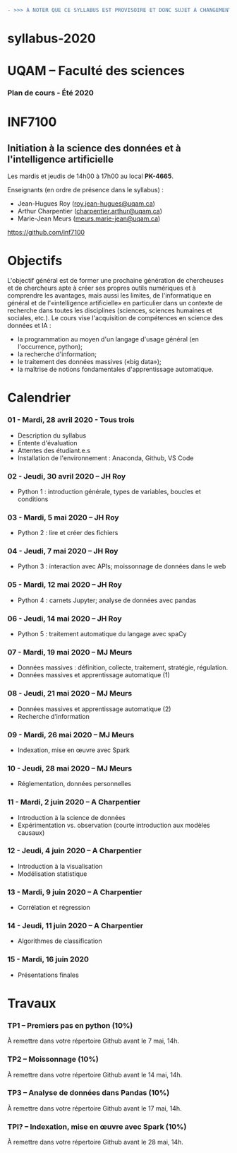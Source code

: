 ```diff
- >>> À NOTER QUE CE SYLLABUS EST PROVISOIRE ET DONC SUJET À CHANGEMENTS <<<
```

# syllabus-2020

# UQAM – Faculté des sciences
### Plan de cours  -  Été 2020

# INF7100
## Initiation à la science des données et à l'intelligence artificielle

Les mardis et jeudis de 14h00 à 17h00 au local **PK-4665**.

Enseignants (en ordre de présence dans le syllabus) :
- Jean-Hugues Roy (roy.jean-hugues@uqam.ca)
- Arthur Charpentier (charpentier.arthur@uqam.ca)
- Marie-Jean Meurs (meurs.marie-jean@uqam.ca)

https://github.com/inf7100

# Objectifs

L'objectif général est de former une prochaine génération de chercheuses et de chercheurs apte à créer ses propres outils numériques et à comprendre les avantages, mais aussi les limites, de l'informatique en général et de l'«intelligence artificielle» en particulier dans un contexte de recherche dans toutes les disciplines (sciences, sciences humaines et sociales, etc.).
Le cours vise l'acquisition de compétences en science des données et IA :
- la programmation au moyen d'un langage d'usage général (en l'occurrence, python);
- la recherche d'information;
- le traitement des données massives («big data»);
- la maîtrise de notions fondamentales d'apprentissage automatique.  

# Calendrier

### 01 - Mardi, 28 avril 2020 - Tous trois
- Description du syllabus
- Entente d'évaluation
- Attentes des étudiant.e.s
- Installation de l'environnement : Anaconda, Github, VS Code

### 02 - Jeudi, 30 avril 2020 – JH Roy
- Python 1 : introduction générale, types de variables, boucles et conditions

### 03 - Mardi, 5 mai 2020 – JH Roy
- Python 2 : lire et créer des fichiers

### 04 - Jeudi, 7 mai 2020 – JH Roy
- Python 3 : interaction avec APIs; moissonnage de données dans le web

### 05 - Mardi, 12 mai 2020 – JH Roy
- Python 4 : carnets Jupyter; analyse de données avec pandas

### 06 - Jeudi, 14 mai 2020 – JH Roy
- Python 5 : traitement automatique du langage avec spaCy

### 07 - Mardi, 19 mai 2020 – MJ Meurs
- Données massives : définition, collecte, traitement, stratégie, régulation. 
- Données massives et apprentissage automatique (1)

### 08 - Jeudi, 21 mai 2020 – MJ Meurs
- Données massives et apprentissage automatique (2)
- Recherche d’information

### 09 - Mardi, 26 mai 2020 – MJ Meurs
- Indexation, mise en œuvre avec Spark

### 10 - Jeudi, 28 mai 2020 – MJ Meurs
- Réglementation, données personnelles

### 11 - Mardi, 2 juin 2020 – A Charpentier
- Introduction à la science de données
- Expérimentation vs. observation (courte introduction aux modèles causaux)

### 12 - Jeudi, 4 juin 2020 – A Charpentier
- Introduction à la visualisation
- Modélisation statistique

### 13 - Mardi, 9 juin 2020 – A Charpentier
- Corrélation et régression

### 14 - Jeudi, 11 juin 2020 – A Charpentier
- Algorithmes de classification

### 15 - Mardi, 16 juin 2020
- Présentations finales

# Travaux

### TP1 – Premiers pas en python (10%)
À remettre dans votre répertoire Github avant le 7 mai, 14h.

### TP2 – Moissonnage (10%)
À remettre dans votre répertoire Github avant le 14 mai, 14h.

### TP3 – Analyse de données dans Pandas (10%)
À remettre dans votre répertoire Github avant le 17 mai, 14h.

### TPI? – Indexation, mise en œuvre avec Spark (10%)
À remettre dans votre répertoire Github avant le 28 mai, 14h.
